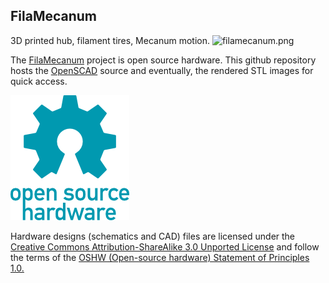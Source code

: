 ## FilaMecanum
3D printed hub, filament tires, Mecanum motion.
![filamecanum.png](images/filamecanum.png)

The [FilaMecanum](https://hackaday.io/project/165330) project is open source hardware. 
This github repository hosts the [OpenSCAD](http://www.openscad.org) source and eventually, the rendered STL images for quick access.

![oshw-logo-200-px.png](images/oshw-logo-200-px.png)

Hardware designs (schematics and CAD) files are licensed under the [Creative Commons Attribution-ShareAlike 3.0 Unported License](http://creativecommons.org/licenses/by-sa/3.0/) and follow the terms of the [OSHW (Open-source hardware) Statement of Principles 1.0.](http://freedomdefined.org/OSHW)
